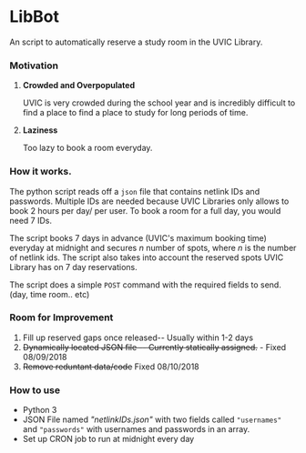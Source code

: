 # LibBot
An script to automatically reserve a study room in the UVIC Library.

### Motivation
1. **Crowded and Overpopulated**

   UVIC is very crowded during the school year and is incredibly difficult to find a place to 
   find a place to study for long periods of time. 
2. **Laziness**

   Too lazy to book a room everyday.

### How it works.
The python script reads off a `json` file that contains netlink IDs and passwords. Multiple
IDs are needed because UVIC Libraries only allows to book 2 hours per day/ per user. To book 
a room for a full day, you would need 7 IDs. 

The script books 7 days in advance (UVIC's maximum booking time) everyday at midnight and secures
_n_ number of spots, where _n_ is the number of netlink ids. The script also takes into account 
the reserved spots UVIC Library has on 7 day reservations.

The script does a simple `POST` command with the required fields to send. (day, time room.. etc)


### Room for Improvement
1. Fill up reserved gaps once released-- Usually within 1-2 days
2. ~~Dynamically located JSON file -- Currently statically assigned.~~ - Fixed 08/09/2018
3. ~~Remove reduntant data/code~~ Fixed 08/10/2018

### How to use
  * Python 3
  * JSON File named _"netlinkIDs.json"_ with two fields called `"usernames"` and `"passwords"`
    with usernames and passwords in an array.
  * Set up CRON job to run at midnight every day
